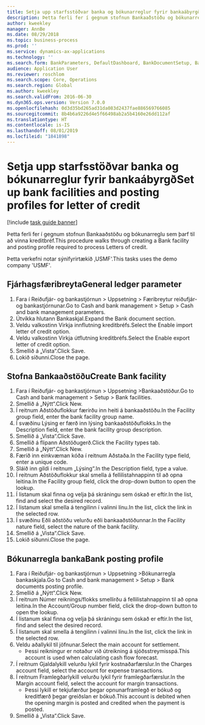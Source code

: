 ```yaml
---
title: Setja upp starfsstöðvar banka og bókunarreglur fyrir bankaábyrgð
description: Þetta ferli fer í gegnum stofnun Bankaaðstöðu og bókunarreglu sem þarf til að vinna kreditbréf.
author: kweekley
manager: AnnBe
ms.date: 08/29/2018
ms.topic: business-process
ms.prod: ''
ms.service: dynamics-ax-applications
ms.technology: ''
ms.search.form: BankParameters, DefaultDashboard, BankDocumentSetup, BankDocumentPosting
audience: Application User
ms.reviewer: roschlom
ms.search.scope: Core, Operations
ms.search.region: Global
ms.author: kweekley
ms.search.validFrom: 2016-06-30
ms.dyn365.ops.version: Version 7.0.0
ms.openlocfilehash: 0d3d35bd265ad31da083d2437fae886569766085
ms.sourcegitcommit: 8b4b6a9226d4e5f66498ab2a5b4160e26dd112af
ms.translationtype: HT
ms.contentlocale: is-IS
ms.lasthandoff: 08/01/2019
ms.locfileid: "1841898"
---
```

# <a name="set-up-bank-facilities-and-posting-profiles-for-letter-of-credit"></a><span data-ttu-id="201c7-103">Setja upp starfsstöðvar banka og bókunarreglur fyrir bankaábyrgð</span><span class="sxs-lookup"><span data-stu-id="201c7-103">Set up bank facilities and posting profiles for letter of credit</span></span>

[!include [task guide banner](../../includes/task-guide-banner.md)]

<span data-ttu-id="201c7-104">Þetta ferli fer í gegnum stofnun Bankaaðstöðu og bókunarreglu sem þarf til að vinna kreditbréf.</span><span class="sxs-lookup"><span data-stu-id="201c7-104">This procedure walks through creating a Bank facility and posting profile required to process Letters of credit.</span></span> 

<span data-ttu-id="201c7-105">Þetta verkefni notar sýnifyrirtækið ‚USMF‘.</span><span class="sxs-lookup"><span data-stu-id="201c7-105">This tasks uses the demo company 'USMF'.</span></span>






## <a name="general-ledger-parameter"></a><span data-ttu-id="201c7-106">Fjárhagsfæribreyta</span><span class="sxs-lookup"><span data-stu-id="201c7-106">General ledger parameter</span></span>
1. <span data-ttu-id="201c7-107">Fara í Reiðufjár- og bankastjórnun > Uppsetning > Færibreytur reiðufjár- og bankastjórnunar.</span><span class="sxs-lookup"><span data-stu-id="201c7-107">Go to Cash and bank management > Setup > Cash and bank management parameters.</span></span>
2. <span data-ttu-id="201c7-108">Útvíkka hlutann Bankaskjal.</span><span class="sxs-lookup"><span data-stu-id="201c7-108">Expand the Bank document section.</span></span>
3. <span data-ttu-id="201c7-109">Veldu valkostinn Virkja innflutning kreditbréfs.</span><span class="sxs-lookup"><span data-stu-id="201c7-109">Select the Enable import letter of credit option.</span></span>
4. <span data-ttu-id="201c7-110">Veldu valkostinn Virkja útflutning kreditbréfs.</span><span class="sxs-lookup"><span data-stu-id="201c7-110">Select the Enable export letter of credit option.</span></span>
5. <span data-ttu-id="201c7-111">Smellið á „Vista“.</span><span class="sxs-lookup"><span data-stu-id="201c7-111">Click Save.</span></span>
6. <span data-ttu-id="201c7-112">Lokið síðunni.</span><span class="sxs-lookup"><span data-stu-id="201c7-112">Close the page.</span></span>

## <a name="create-bank-facility"></a><span data-ttu-id="201c7-113">Stofna Bankaaðstöðu</span><span class="sxs-lookup"><span data-stu-id="201c7-113">Create Bank facility</span></span>
1. <span data-ttu-id="201c7-114">Fara í Reiðufjár- og bankastjórnun > Uppsetning >Bankaaðstöður.</span><span class="sxs-lookup"><span data-stu-id="201c7-114">Go to Cash and bank management > Setup > Bank facilities.</span></span>
2. <span data-ttu-id="201c7-115">Smellið á „Nýtt“.</span><span class="sxs-lookup"><span data-stu-id="201c7-115">Click New.</span></span>
3. <span data-ttu-id="201c7-116">Í reitnum Aðstöðuflokkur færirðu inn heiti á bankaaðstöðu.</span><span class="sxs-lookup"><span data-stu-id="201c7-116">In the Facility group field, enter the bank facility group name.</span></span>
4. <span data-ttu-id="201c7-117">Í svæðinu Lýsing er færð inn lýsing bankaaðstöðuflokks.</span><span class="sxs-lookup"><span data-stu-id="201c7-117">In the Description field, enter the bank facility group description.</span></span>
5. <span data-ttu-id="201c7-118">Smellið á „Vista“.</span><span class="sxs-lookup"><span data-stu-id="201c7-118">Click Save.</span></span>
6. <span data-ttu-id="201c7-119">Smellið á flipann Aðstöðugerð.</span><span class="sxs-lookup"><span data-stu-id="201c7-119">Click the Facility types tab.</span></span>
7. <span data-ttu-id="201c7-120">Smellið á „Nýtt“.</span><span class="sxs-lookup"><span data-stu-id="201c7-120">Click New.</span></span>
8. <span data-ttu-id="201c7-121">Færið inn einkvæman kóða í reitnum Aðstaða.</span><span class="sxs-lookup"><span data-stu-id="201c7-121">In the Facility type field, enter a unique code.</span></span>
9. <span data-ttu-id="201c7-122">Sláið inn gildi í reitnum „Lýsing“.</span><span class="sxs-lookup"><span data-stu-id="201c7-122">In the Description field, type a value.</span></span>
10. <span data-ttu-id="201c7-123">Í reitnum Aðstöðuflokkur skal smella á fellilistahnappinn til að opna leitina.</span><span class="sxs-lookup"><span data-stu-id="201c7-123">In the Facility group field, click the drop-down button to open the lookup.</span></span>
11. <span data-ttu-id="201c7-124">Í listanum skal finna og velja þá skráningu sem óskað er eftir.</span><span class="sxs-lookup"><span data-stu-id="201c7-124">In the list, find and select the desired record.</span></span>
12. <span data-ttu-id="201c7-125">Í listanum skal smella á tengilinn í valinni línu.</span><span class="sxs-lookup"><span data-stu-id="201c7-125">In the list, click the link in the selected row.</span></span>
13. <span data-ttu-id="201c7-126">Í svæðinu Eðli aðstöðu velurðu eðli bankaaðstöðunnar.</span><span class="sxs-lookup"><span data-stu-id="201c7-126">In the Facility nature field, select the nature of the bank facility.</span></span>
14. <span data-ttu-id="201c7-127">Smellið á „Vista“.</span><span class="sxs-lookup"><span data-stu-id="201c7-127">Click Save.</span></span>
15. <span data-ttu-id="201c7-128">Lokið síðunni.</span><span class="sxs-lookup"><span data-stu-id="201c7-128">Close the page.</span></span>

## <a name="bank-posting-profile"></a><span data-ttu-id="201c7-129">Bókunarregla banka</span><span class="sxs-lookup"><span data-stu-id="201c7-129">Bank posting profile</span></span>
1. <span data-ttu-id="201c7-130">Fara í Reiðufjár- og bankastjórnun > Uppsetning >Bókunarregla bankaskjala.</span><span class="sxs-lookup"><span data-stu-id="201c7-130">Go to Cash and bank management > Setup > Bank documents posting profile.</span></span>
2. <span data-ttu-id="201c7-131">Smellið á „Nýtt“.</span><span class="sxs-lookup"><span data-stu-id="201c7-131">Click New.</span></span>
3. <span data-ttu-id="201c7-132">Í reitnum Númer reiknings/flokks smellirðu á fellilistahnappinn til að opna leitina.</span><span class="sxs-lookup"><span data-stu-id="201c7-132">In the Account/Group number field, click the drop-down button to open the lookup.</span></span>
4. <span data-ttu-id="201c7-133">Í listanum skal finna og velja þá skráningu sem óskað er eftir.</span><span class="sxs-lookup"><span data-stu-id="201c7-133">In the list, find and select the desired record.</span></span>
5. <span data-ttu-id="201c7-134">Í listanum skal smella á tengilinn í valinni línu.</span><span class="sxs-lookup"><span data-stu-id="201c7-134">In the list, click the link in the selected row.</span></span>
6. <span data-ttu-id="201c7-135">Veldu aðallykil til jöfnunar.</span><span class="sxs-lookup"><span data-stu-id="201c7-135">Select the main account for settlement.</span></span>
    * <span data-ttu-id="201c7-136">Þessi reikningur er notaður við útreikning á sjóðsstreymisspá.</span><span class="sxs-lookup"><span data-stu-id="201c7-136">This account is used when calculating cash flow forecast.</span></span>  
7. <span data-ttu-id="201c7-137">Í reitnum Gjaldalykill velurðu lykil fyrir kostnaðarfærslur.</span><span class="sxs-lookup"><span data-stu-id="201c7-137">In the Charges account field, select the account for expense transactions.</span></span>
8. <span data-ttu-id="201c7-138">Í reitnum Framlegðarlykill velurðu lykil fyrir framlegðarfærslur.</span><span class="sxs-lookup"><span data-stu-id="201c7-138">In the Margin account field, select the account for margin transactions.</span></span>
    * <span data-ttu-id="201c7-139">Þessi lykill er tekjufærður þegar opnunarframlegð er bókuð og kreditfærð þegar greiðslan er bókuð.</span><span class="sxs-lookup"><span data-stu-id="201c7-139">This account is debited when the opening margin is posted and credited when the payment is posted.</span></span>  
9. <span data-ttu-id="201c7-140">Smellið á „Vista“.</span><span class="sxs-lookup"><span data-stu-id="201c7-140">Click Save.</span></span>

